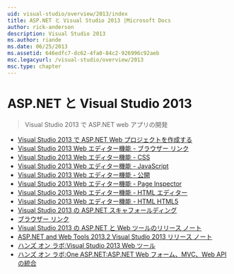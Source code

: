 ```yaml
---
uid: visual-studio/overview/2013/index
title: ASP.NET と Visual Studio 2013 |Microsoft Docs
author: rick-anderson
description: Visual Studio 2013
ms.author: riande
ms.date: 06/25/2013
ms.assetid: 646edfc7-dc62-4fa0-84c2-926996c92aeb
msc.legacyurl: /visual-studio/overview/2013
msc.type: chapter
---
```

<a name="aspnet-and-visual-studio-2013"></a>ASP.NET と Visual Studio 2013
====================
> Visual Studio 2013 で ASP.NET web アプリの開発


- [Visual Studio 2013 で ASP.NET Web プロジェクトを作成する](creating-web-projects-in-visual-studio.md)
- [Visual Studio 2013 Web エディター機能 - ブラウザー リンク](visual-studio-2013-web-editor-features-browser-link.md)
- [Visual Studio 2013 Web エディター機能 - CSS](visual-studio-2013-web-editor-features-css.md)
- [Visual Studio 2013 Web エディター機能 - JavaScript](visual-studio-2013-web-editor-features-javascript.md)
- [Visual Studio 2013 Web エディター機能 - 公開](visual-studio-2013-web-editor-features-publishing.md)
- [Visual Studio 2013 Web エディター機能 - Page Inspector](visual-studio-2013-web-editor-features-page-inspector.md)
- [Visual Studio 2013 Web エディター機能 - HTML エディター](visual-studio-2013-web-editor-features-html-editor.md)
- [Visual Studio 2013 Web エディター機能 - HTML HTML5](visual-studio-2013-web-editor-features-html5.md)
- [Visual Studio 2013 の ASP.NET スキャフォールディング](aspnet-scaffolding-overview.md)
- [ブラウザー リンク](using-browser-link.md)
- [Visual Studio 2013 の ASP.NET と Web ツールのリリース ノート](release-notes.md)
- [ASP.NET and Web Tools 2013.2 Visual Studio 2013 リリース ノート](aspnet-and-web-tools-20132-preview-for-visual-studio-2013-release-notes.md)
- [ハンズ オン ラボ:Visual Studio 2013 Web ツール](visual-studio-2013-web-tools.md)
- [ハンズ オン ラボ:One ASP.NET:ASP.NET Web フォーム、MVC、Web API の統合](one-aspnet-integrating-aspnet-web-forms-mvc-and-web-api.md)
